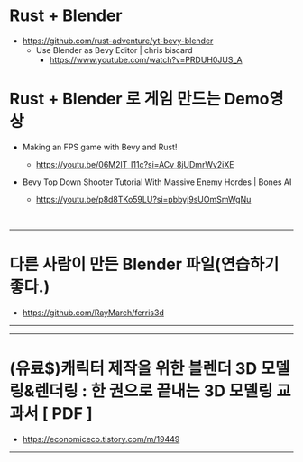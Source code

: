 # Rust + Blender

- https://github.com/rust-adventure/yt-bevy-blender
  - Use Blender as Bevy Editor | chris biscard
    - https://www.youtube.com/watch?v=PRDUH0JUS_A 

# Rust + Blender 로 게임 만드는 Demo영상

- Making an FPS game with Bevy and Rust!
  - https://youtu.be/06M2lT_I11c?si=ACv_8jUDmrWv2iXE

- Bevy Top Down Shooter Tutorial With Massive Enemy Hordes | Bones AI
  - https://youtu.be/p8d8TKo59LU?si=pbbyj9sUOmSmWgNu

<br>

<hr>

# 다른 사람이 만든 Blender 파일(연습하기 좋다.)
- https://github.com/RayMarch/ferris3d

<hr>

<hr>

# (유료$)캐릭터 제작을 위한 블렌더 3D 모델링&렌더링 : 한 권으로 끝내는 3D 모델링 교과서 [  PDF  ]
- https://economiceco.tistory.com/m/19449

<hr>
